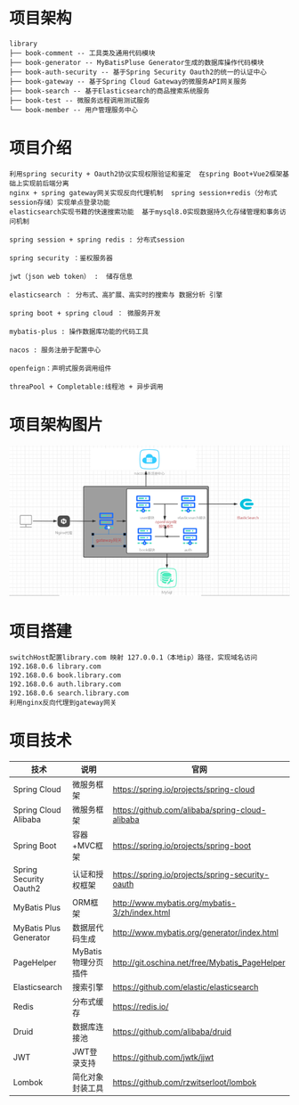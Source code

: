 # 项目架构
```
library
├── book-comment -- 工具类及通用代码模块
├── book-generator -- MyBatisPluse Generator生成的数据库操作代码模块
├── book-auth-security -- 基于Spring Security Oauth2的统一的认证中心
├── book-gateway -- 基于Spring Cloud Gateway的微服务API网关服务
├── book-search -- 基于Elasticsearch的商品搜索系统服务
├── book-test -- 微服务远程调用测试服务
└── book-member -- 用户管理服务中心
```
# 项目介绍
```
利用spring security + Oauth2协议实现权限验证和鉴定  在spring Boot+Vue2框架基础上实现前后端分离   
nginx + spring gateway网关实现反向代理机制  spring session+redis（分布式session存储）实现单点登录功能    
elasticsearch实现书籍的快速搜索功能  基于mysql8.0实现数据持久化存储管理和事务访问机制

spring session + spring redis : 分布式session 

spring security ：鉴权服务器

jwt（json web token） :  储存信息

elasticsearch ： 分布式、高扩展、高实时的搜索与 数据分析 引擎

spring boot + spring cloud ： 微服务开发

mybatis-plus : 操作数据库功能的代码工具

nacos : 服务注册于配置中心

openfeign：声明式服务调用组件

threaPool + Completable:线程池 + 异步调用
```

# 项目架构图片
![img.png](img.png)

# 项目搭建
```
switchHost配置library.com 映射 127.0.0.1（本地ip）路径，实现域名访问
192.168.0.6 library.com
192.168.0.6 book.library.com
192.168.0.6 auth.library.com
192.168.0.6 search.library.com
利用nginx反向代理到gateway网关
```

# 项目技术
| 技术                   | 说明                | 官网                                             |
| ---------------------- | ------------------- | ------------------------------------------------ |
| Spring Cloud           | 微服务框架          | https://spring.io/projects/spring-cloud          |
| Spring Cloud Alibaba   | 微服务框架          | https://github.com/alibaba/spring-cloud-alibaba  |
| Spring Boot            | 容器+MVC框架        | https://spring.io/projects/spring-boot           |
| Spring Security Oauth2 | 认证和授权框架      | https://spring.io/projects/spring-security-oauth |
| MyBatis Plus           | ORM框架             | http://www.mybatis.org/mybatis-3/zh/index.html   |
| MyBatis Plus Generator | 数据层代码生成      | http://www.mybatis.org/generator/index.html      |
| PageHelper             | MyBatis物理分页插件 | http://git.oschina.net/free/Mybatis_PageHelper   |
| Elasticsearch          | 搜索引擎            | https://github.com/elastic/elasticsearch         |
| Redis                  | 分布式缓存          | https://redis.io/                                |
| Druid                  | 数据库连接池        | https://github.com/alibaba/druid                 |
| JWT                    | JWT登录支持         | https://github.com/jwtk/jjwt                     |
| Lombok                 | 简化对象封装工具    | https://github.com/rzwitserloot/lombok           |

|      |
| ---- |


